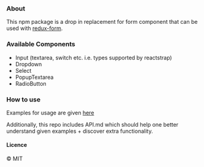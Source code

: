 ### About

This npm package is a drop in replacement for form component that can be used with [redux-form](redux-form.com).

### Available Components
- Input (textarea, switch etc. i.e. types supported by reactstrap)
- Dropdown
- Select
- PopupTextarea
- RadioButton

### How to use
 Examples for usage are given [here](https://github.com/lawki/redux-form-bootstrap-examples)

 Additionally, this repo includes API.md which should help one better understand given examples + discover extra functionality.

#### Licence

&copy; MIT